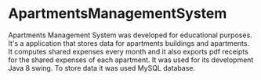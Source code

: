 # ApartmentsManagementSystem

Apartments Management System was developed for educational purposes. It's a application that stores data for apartments buildings and apartments. It computes shared expenses every month and it also exports pdf receipts for the shared expenses of each apartment.
It was used for its development Java 8 swing. To store data it was used MySQL database.

